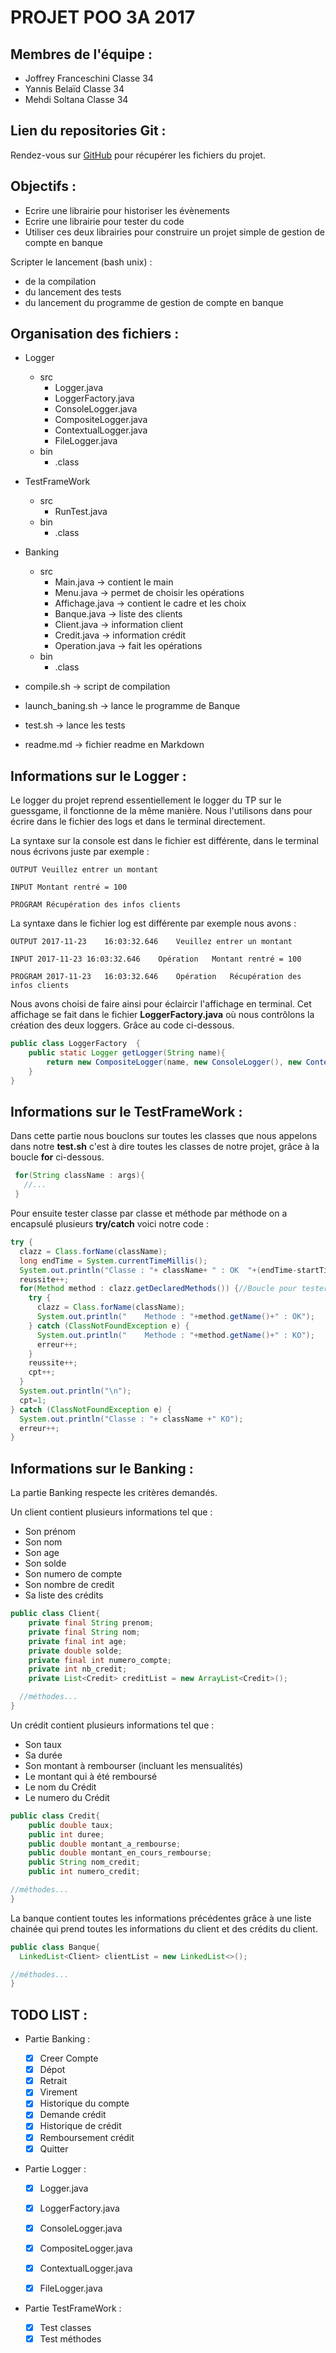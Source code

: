 PROJET POO 3A 2017
==================

Membres de l'équipe :
---------------------
- Joffrey Franceschini Classe 34
- Yannis Belaïd Classe 34
- Mehdi Soltana Classe 34

Lien du repositories Git :
------------------------------

Rendez-vous sur [GitHub](https://github.com/JoffreyFrancesch/Projet_Java) pour récupérer les fichiers du projet.


Objectifs :
-----------
* Ecrire une librairie pour historiser les évènements
* Ecrire une librairie pour tester du code
* Utiliser ces deux librairies pour construire un projet simple de gestion de compte en banque

Scripter le lancement (bash unix) :
  * de la compilation
  * du lancement des tests
  * du lancement du programme de gestion de compte en banque


Organisation des fichiers :
---------------------------
* Logger
  * src
    - Logger.java
    - LoggerFactory.java
    - ConsoleLogger.java
    - CompositeLogger.java
    - ContextualLogger.java
    - FileLogger.java
  * bin
    * .class


* TestFrameWork
  * src
    * RunTest.java
  * bin
    * .class


* Banking
  * src
    - Main.java -> contient le main
    - Menu.java -> permet de choisir les opérations
    - Affichage.java -> contient le cadre et les choix
    - Banque.java -> liste des clients
    - Client.java -> information client
    - Credit.java -> information crédit
    - Operation.java -> fait les opérations
  * bin
    * .class


* compile.sh -> script de compilation
* launch_baning.sh -> lance le programme de Banque
* test.sh -> lance les tests
* readme.md -> fichier readme en Markdown

Informations sur le Logger :
----------------------------

Le logger du projet reprend essentiellement le logger du TP sur le guessgame, il fonctionne de la même manière. Nous l'utilisons dans pour écrire dans le fichier des logs et dans le terminal directement.

La syntaxe sur la console est dans le fichier est différente, dans le terminal nous écrivons juste par exemple :

  `OUTPUT Veuillez entrer un montant`

  `INPUT Montant rentré = 100`

  `PROGRAM Récupération des infos clients`

  La syntaxe dans le fichier log est différente par exemple nous avons :

  `OUTPUT 2017-11-23	16:03:32.646	Veuillez entrer un montant`

  `INPUT 2017-11-23	16:03:32.646	Opération	Montant rentré = 100`

  `PROGRAM 2017-11-23	16:03:32.646	Opération	Récupération des infos clients`

Nous avons choisi de faire ainsi pour éclaircir l'affichage en terminal. Cet affichage se fait dans le fichier __LoggerFactory.java__ où nous contrôlons la création des deux loggers. Grâce au code ci-dessous.

```java
public class LoggerFactory  {
	public static Logger getLogger(String name){
		return new CompositeLogger(name, new ConsoleLogger(), new ContextualLogger(new FileLogger("log.txt"),name));
	}
}
```


Informations sur le TestFrameWork :
-----------------------------------

Dans cette partie nous bouclons sur toutes les classes que nous appelons dans notre __test.sh__ c'est à dire toutes les classes de notre projet, grâce à la boucle __for__ ci-dessous.

 ```java
  for(String className : args){
    //...
  }
 ```

 Pour ensuite tester classe par classe et méthode par méthode on a encapsulé plusieurs __try/catch__ voici notre code :

  ```java
  try {
    clazz = Class.forName(className);
    long endTime = System.currentTimeMillis();
    System.out.println("Classe : "+ className+ " : OK  "+(endTime-startTime)+" ms");
    reussite++;
    for(Method method : clazz.getDeclaredMethods()) {//Boucle pour tester chaque méthode
      try {
        clazz = Class.forName(className);
        System.out.println("	Methode : "+method.getName()+" : OK");
      } catch (ClassNotFoundException e) {
        System.out.println("	Methode : "+method.getName()+" : KO");
        erreur++;
      }
      reussite++;
      cpt++;
    }
    System.out.println("\n");
    cpt=1;
  } catch (ClassNotFoundException e) {
    System.out.println("Classe : "+ className +" KO");
    erreur++;
  }
  ```

Informations sur le Banking :
-----------------------------

La partie Banking respecte les critères demandés.

Un client contient plusieurs informations tel que :
  - Son prénom
  - Son nom
  - Son age
  - Son solde
  - Son numero de compte
  - Son nombre de credit
  - Sa liste des crédits

  ```java
  public class Client{
      private final String prenom;
      private final String nom;
      private final int age;
      private double solde;
      private final int numero_compte;
      private int nb_credit;
      private List<Credit> creditList = new ArrayList<Credit>();

    //méthodes...
  }
  ```

  Un crédit contient plusieurs informations tel que :
  - Son taux
  - Sa durée
  - Son montant à rembourser (incluant les mensualités)
  - Le montant qui à été remboursé
  - Le nom du Crédit
  - Le numero du Crédit

  ```java
  public class Credit{
      public double taux;
      public int duree;
      public double montant_a_rembourse;
      public double montant_en_cours_rembourse;
      public String nom_credit;
      public int numero_credit;

  //méthodes...
  }
  ```

  La banque contient toutes les informations précédentes grâce à une liste chainée qui prend toutes les informations du client et des crédits du client.

  ```java
  public class Banque{
    LinkedList<Client> clientList = new LinkedList<>();

  //méthodes...
  }
  ```



TODO LIST :
-----------
* Partie Banking :

  - [x] Creer Compte
  - [x] Dépot
  - [x] Retrait
  - [x] Virement
  - [x] Historique du compte
  - [x] Demande crédit
  - [x] Historique de crédit
  - [x] Remboursement crédit
  - [x] Quitter

* Partie Logger :

  - [x] Logger.java
  - [x] LoggerFactory.java
  - [x] ConsoleLogger.java
  - [x] CompositeLogger.java
  - [x] ContextualLogger.java
  - [x] FileLogger.java


* Partie TestFrameWork :
  - [x] Test classes
  - [x] Test méthodes
